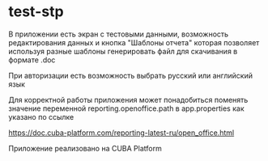 # test-stp

В приложении есть экран с тестовыми данными, возможность редактирования данных и кнопка "Шаблоны отчета" которая позволяет используя разные шаблоны генерировать файл для скачивания в формате .doc

При авторизации есть возможность выбрать русский или английский язык

Для корректной работы приложения может понадобиться поменять значение переменной reporting.openoffice.path в app.properties как указано по ссылке

https://doc.cuba-platform.com/reporting-latest-ru/open_office.html

Приложение реализовано на CUBA Platform
